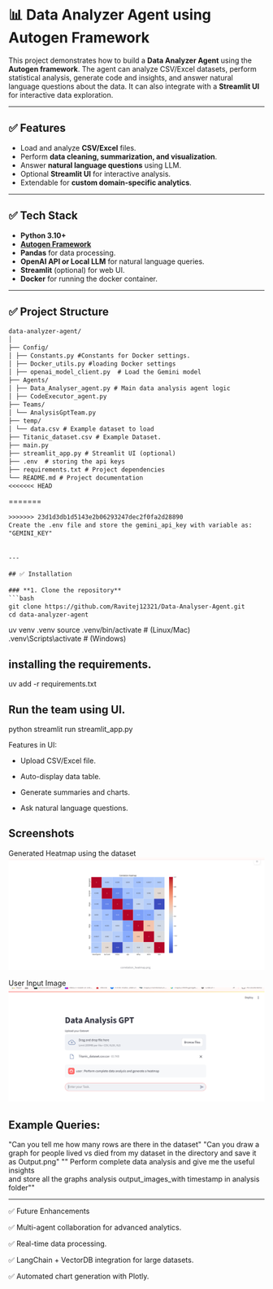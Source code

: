 # 📊 Data Analyzer Agent using Autogen Framework

This project demonstrates how to build a **Data Analyzer Agent** using the **Autogen framework**. The agent can analyze CSV/Excel datasets, perform statistical analysis, generate code and insights, and answer natural language questions about the data. It can also integrate with a **Streamlit UI** for interactive data exploration.

---

## ✅ Features
- Load and analyze **CSV/Excel** files.
- Perform **data cleaning, summarization, and visualization**.
- Answer **natural language questions** using LLM.
- Optional **Streamlit UI** for interactive analysis.
- Extendable for **custom domain-specific analytics**.

---

## ✅ Tech Stack
- **Python 3.10+**
- **[Autogen Framework](https://microsoft.github.io/autogen/)**
- **Pandas** for data processing.
- **OpenAI API or Local LLM** for natural language queries.
- **Streamlit** (optional) for web UI.
- **Docker** for running the docker container.

---

## ✅ Project Structure
```
data-analyzer-agent/
│
├── Config/
│ ├── Constants.py #Constants for Docker settings.
│ ├── Docker_utils.py #loading Docker settings
│ ├── openai_model_client.py  # Load the Gemini model
├── Agents/
│ ├── Data_Analyser_agent.py # Main data analysis agent logic
│ ├── CodeExecutor_agent.py
├── Teams/
│ └── AnalysisGptTeam.py
├── temp/
│ └── data.csv # Example dataset to load
├── Titanic_dataset.csv # Example Dataset.
├── main.py
├── streamlit_app.py # Streamlit UI (optional)
├── .env  # storing the api keys
├── requirements.txt # Project dependencies
└── README.md # Project documentation
<<<<<<< HEAD
```

=======

```
>>>>>>> 23d1d3db1d5143e2b06293247dec2f0fa2d28890
Create the .env file and store the gemini_api_key with variable as: "GEMINI_KEY"


---

## ✅ Installation

### **1. Clone the repository**
```bash
git clone https://github.com/Ravitej12321/Data-Analyser-Agent.git
cd data-analyzer-agent
```
uv  venv .venv
source .venv/bin/activate   # (Linux/Mac)
.venv\Scripts\activate      # (Windows)

## installing the requirements.

uv add -r requirements.txt

## Run the team using UI.
python streamlit run streamlit_app.py

Features in UI:

* Upload CSV/Excel file.

* Auto-display data table.

* Generate summaries and charts.

* Ask natural language questions.
## Screenshots
Generated Heatmap using the dataset
![Streamlit UI](Screenshots/Generated_heatmap.png)

User Input Image
![Streamlit UI](Screenshots/User_input.png)

## Example Queries:
"Can you tell me how many rows are there  in the dataset"
"Can you draw a graph for people lived vs died from my dataset in the directory and save it as Output.png"
"" Perform complete data analysis and give me the useful insights \
    and store all the graphs analysis output_images_with timestamp in analysis folder""

---

✅ Future Enhancements

✅ Multi-agent collaboration for advanced analytics.

✅ Real-time data processing.

✅ LangChain + VectorDB integration for large datasets.

✅ Automated chart generation with Plotly.


